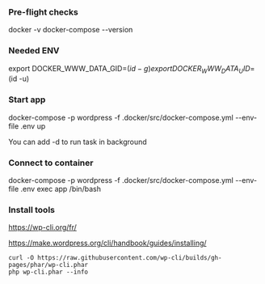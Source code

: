 ### Pre-flight checks

docker -v
docker-compose --version

### Needed ENV

export DOCKER_WWW_DATA_GID=$(id -g)
export DOCKER_WWW_DATA_UID=$(id -u)

### Start app

docker-compose -p wordpress -f .docker/src/docker-compose.yml --env-file .env up

You can add -d to run task in background

### Connect to container
docker-compose -p wordpress -f .docker/src/docker-compose.yml --env-file .env exec  app /bin/bash


### Install tools

https://wp-cli.org/fr/

https://make.wordpress.org/cli/handbook/guides/installing/

```
curl -O https://raw.githubusercontent.com/wp-cli/builds/gh-pages/phar/wp-cli.phar
php wp-cli.phar --info
```